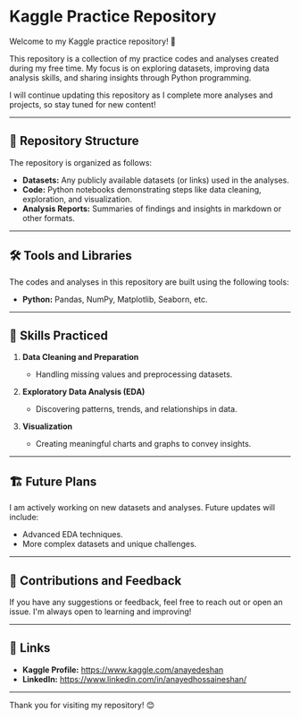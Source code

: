 # Kaggle Practice Repository

Welcome to my Kaggle practice repository! 🎉  

This repository is a collection of my practice codes and analyses created during my free time. My focus is on exploring datasets, improving data analysis skills, and sharing insights through Python programming.  

I will continue updating this repository as I complete more analyses and projects, so stay tuned for new content!  

---

## 📂 Repository Structure

The repository is organized as follows:  
- **Datasets:** Any publicly available datasets (or links) used in the analyses.  
- **Code:** Python notebooks demonstrating steps like data cleaning, exploration, and visualization.  
- **Analysis Reports:** Summaries of findings and insights in markdown or other formats.  

---

## 🛠️ Tools and Libraries

The codes and analyses in this repository are built using the following tools:  
- **Python:** Pandas, NumPy, Matplotlib, Seaborn, etc.  

---

## 🧠 Skills Practiced

1. **Data Cleaning and Preparation**  
   - Handling missing values and preprocessing datasets.  

2. **Exploratory Data Analysis (EDA)**  
   - Discovering patterns, trends, and relationships in data.  

3. **Visualization**  
   - Creating meaningful charts and graphs to convey insights.  

---

## 🏗️ Future Plans

I am actively working on new datasets and analyses. Future updates will include:  
- Advanced EDA techniques.  
- More complex datasets and unique challenges.  

---

## 🤝 Contributions and Feedback

If you have any suggestions or feedback, feel free to reach out or open an issue. I'm always open to learning and improving!  

---

## 🔗 Links

- **Kaggle Profile:** https://www.kaggle.com/anayedeshan  
- **LinkedIn:** https://www.linkedin.com/in/anayedhossaineshan/  

---

Thank you for visiting my repository! 😊
